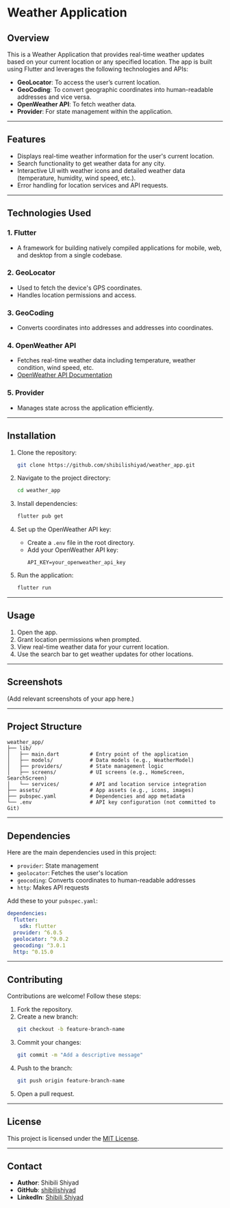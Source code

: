 # Weather Application

## Overview
This is a Weather Application that provides real-time weather updates based on your current location or any specified location. The app is built using Flutter and leverages the following technologies and APIs:

- **GeoLocator**: To access the user’s current location.
- **GeoCoding**: To convert geographic coordinates into human-readable addresses and vice versa.
- **OpenWeather API**: To fetch weather data.
- **Provider**: For state management within the application.

---

## Features
- Displays real-time weather information for the user's current location.
- Search functionality to get weather data for any city.
- Interactive UI with weather icons and detailed weather data (temperature, humidity, wind speed, etc.).
- Error handling for location services and API requests.

---

## Technologies Used
### 1. **Flutter**
- A framework for building natively compiled applications for mobile, web, and desktop from a single codebase.

### 2. **GeoLocator**
- Used to fetch the device's GPS coordinates.
- Handles location permissions and access.

### 3. **GeoCoding**
- Converts coordinates into addresses and addresses into coordinates.

### 4. **OpenWeather API**
- Fetches real-time weather data including temperature, weather condition, wind speed, etc.
- [OpenWeather API Documentation](https://openweathermap.org/api)

### 5. **Provider**
- Manages state across the application efficiently.

---

## Installation
1. Clone the repository:
   ```bash
   git clone https://github.com/shibilishiyad/weather_app.git
   ```

2. Navigate to the project directory:
   ```bash
   cd weather_app
   ```

3. Install dependencies:
   ```bash
   flutter pub get
   ```

4. Set up the OpenWeather API key:
   - Create a `.env` file in the root directory.
   - Add your OpenWeather API key:
     ```env
     API_KEY=your_openweather_api_key
     ```

5. Run the application:
   ```bash
   flutter run
   ```

---

## Usage
1. Open the app.
2. Grant location permissions when prompted.
3. View real-time weather data for your current location.
4. Use the search bar to get weather updates for other locations.

---

## Screenshots
(Add relevant screenshots of your app here.)

---

## Project Structure
```
weather_app/
├── lib/
│   ├── main.dart          # Entry point of the application
│   ├── models/            # Data models (e.g., WeatherModel)
│   ├── providers/         # State management logic
│   ├── screens/           # UI screens (e.g., HomeScreen, SearchScreen)
│   └── services/          # API and location service integration
├── assets/                # App assets (e.g., icons, images)
├── pubspec.yaml           # Dependencies and app metadata
└── .env                   # API key configuration (not committed to Git)
```

---

## Dependencies
Here are the main dependencies used in this project:
- `provider`: State management
- `geolocator`: Fetches the user's location
- `geocoding`: Converts coordinates to human-readable addresses
- `http`: Makes API requests

Add these to your `pubspec.yaml`:
```yaml
dependencies:
  flutter:
    sdk: flutter
  provider: ^6.0.5
  geolocator: ^9.0.2
  geocoding: ^3.0.1
  http: ^0.15.0
```

---

## Contributing
Contributions are welcome! Follow these steps:
1. Fork the repository.
2. Create a new branch:
   ```bash
   git checkout -b feature-branch-name
   ```
3. Commit your changes:
   ```bash
   git commit -m "Add a descriptive message"
   ```
4. Push to the branch:
   ```bash
   git push origin feature-branch-name
   ```
5. Open a pull request.

---

## License
This project is licensed under the [MIT License](LICENSE).

---

## Contact
- **Author**: Shibili Shiyad
- **GitHub**: [shibilishiyad](https://github.com/shibilishiyad)
- **LinkedIn**: [Shibili Shiyad](https://www.linkedin.com/in/shibilishiyad/)
